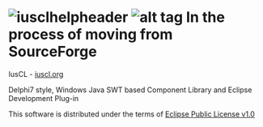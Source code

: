 ![iusclhelpheader](https://cloud.githubusercontent.com/assets/22419675/18888161/dd725ebc-84ff-11e6-99c2-23f8d2e17b41.gif)
![alt tag](https://raw.githubusercontent.com/iucl-ide/IusCL/master/docs/images/IusCLHelpHeader.gif)
In the process of moving from SourceForge
=

IusCL - [iuscl.org](http://iuscl.org)

Delphi7 style, Windows Java SWT based Component Library and Eclipse Development Plug-in

This software is distributed under the terms of [Eclipse Public License v1.0](http://www.eclipse.org/org/documents/epl-v10.html)
